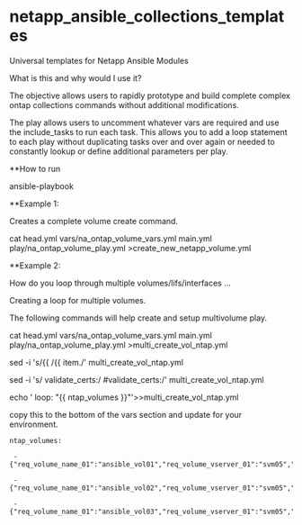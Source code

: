 # netapp_ansible_collections_templates

Universal templates for Netapp Ansible Modules

 

 

What is this and why would I use it?

 

The objective allows users to rapidly prototype and build complete complex ontap collections commands without additional modifications.

 

The play allows users to uncomment whatever vars are required and use the include_tasks to run each task. This allows you to add a loop statement to each play without duplicating tasks over and over again or needed to constantly lookup or define additional parameters per play.

**How to run

 

ansible-playbook

 

**Example 1:

Creates a complete volume create command.

 

cat head.yml vars/na_ontap_volume_vars.yml main.yml play/na_ontap_volume_play.yml >create_new_netapp_volume.yml

 

 

**Example 2:

How do you loop through multiple volumes/lifs/interfaces ...

 

Creating a loop for multiple volumes.

The following commands will help create and setup multivolume play.

cat head.yml vars/na_ontap_volume_vars.yml main.yml play/na_ontap_volume_play.yml >multi_create_vol_ntap.yml

sed -i 's/{{ /{{ item./' multi_create_vol_ntap.yml

sed -i 's/    validate_certs:/    #validate_certs:/' multi_create_vol_ntap.yml

echo '      loop: "{{ ntap_volumes }}"'>>multi_create_vol_ntap.yml

 

copy this to the bottom of the vars section and update for your environment. 

    ntap_volumes:

     - {"req_volume_name_01":"ansible_vol01","req_volume_vserver_01":"svm05","opt_volume_size_01":"12","opt_volume_size_unit_01":"G","opt_volume_junction_path_01":"/ansible_vol01","opt_volume_volume_security_style_01":"unix","opt_volume_aggregate_name_01":"Data_Aggr01","opt_volume_space_guarantee_01":"none"}

     - {"req_volume_name_01":"ansible_vol02","req_volume_vserver_01":"svm05","opt_volume_size_01":"12","opt_volume_size_unit_01":"G","opt_volume_junction_path_01":"/ansible_vol02","opt_volume_volume_security_style_01":"unix","opt_volume_aggregate_name_01":"Data_Aggr01","opt_volume_space_guarantee_01":"none"}

     - {"req_volume_name_01":"ansible_vol03","req_volume_vserver_01":"svm05","opt_volume_size_01":"12","opt_volume_size_unit_01":"G","opt_volume_junction_path_01":"/ansible_vol03","opt_volume_volume_security_style_01":"unix","opt_volume_aggregate_name_01":"Data_Aggr01","opt_volume_space_guarantee_01":"none"}

 

 
